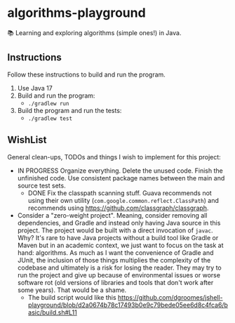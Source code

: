 # algorithms-playground

📚 Learning and exploring algorithms (simple ones!) in Java.

## Instructions

Follow these instructions to build and run the program.

1. Use Java 17
2. Build and run the program:
   * `./gradlew run`
3. Build the program and run the tests:
   * `./gradlew test`
   
## WishList

General clean-ups, TODOs and things I wish to implement for this project:

* IN PROGRESS Organize everything. Delete the unused code. Finish the unfinished code. Use consistent package names between the main
  and source test sets.
  * DONE Fix the classpath scanning stuff. Guava recommends not using their own utility (`com.google.common.reflect.ClassPath`)
    and recommends using <https://github.com/classgraph/classgraph>.
* Consider a "zero-weight project". Meaning, consider removing all dependencies, and Gradle and instead only having Java
  source in this project. The project would be built with a direct invocation of `javac`. Why? It's rare to have Java
  projects without a build tool like Gradle or Maven but in an academic context, we just want to focus on the task at
  hand: algorithms. As much as I want the convenience of Gradle and JUnit, the inclusion of those things multiplies the
  complexity of the codebase and ultimately is a risk for losing the reader. They may try to run the project and give up
  because of environmental issues or worse software rot (old versions of libraries and tools that don't work after some
  years). That would be a shame.
   * The build script would like this <https://github.com/dgroomes/jshell-playground/blob/d2a0674b78c17493b0e9c79bede05ee6d8c4fca6/basic/build.sh#L11>
